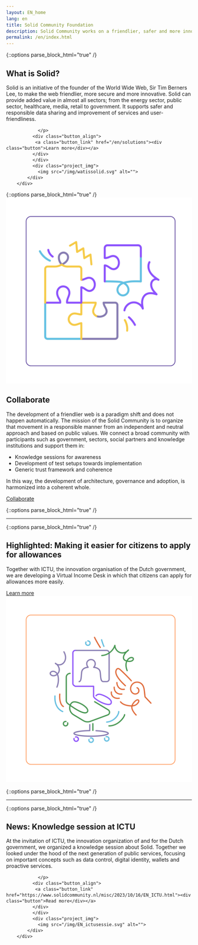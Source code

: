 ```yaml
---
layout: EN_home
lang: en
title: Solid Community Foundation
description: Solid Community works on a friendlier, safer and more innovative web based on public values, in collaboration with governments, sectors and knowledge institutions. Working together as a community creates coherence and harmonization of developments, governance and architecture. We help to build a human-centric society through responsible digitalization, in the Netherlands as well as international contexts in Europe. The movement is started by founder of the world wide web Sir Tim Berners Lee and growing in Europe, and aligns with the European digital strategy of the European Commission.
permalink: /en/index.html
---
```


{::options parse_block_html="true" /}
<div class="wrapperprojects" markdown="0">
            <div class="projectblock">
             <div class="project_text">
              <h2>
What is Solid?
              </h2>
              <p>
Solid is an initiative of the founder of the World Wide Web, Sir Tim Berners Lee, to make the web friendlier, more secure and more innovative.
Solid can provide added value in almost all sectors; from the energy sector, public sector, healthcare, media, retail to government. It supports safer and responsible data sharing and improvement of services and user-friendliness.

                </p>
              <div class="button_align">
               <a class="button_link" href="/en/solutions"><div class="button">Learn more</div></a>
              </div>
              </div>
              <div class="project_img">
                <img src="/img/watissolid.svg" alt="">
            </div>         
        </div>
</div>
{::options parse_block_html="true" /}
<div class="wrapperprojects" markdown="0">
            <div class="projectblock">
             <div class="project_img">
                <img src="/img/samenwerken1.svg" alt="">
            </div> 
 <div class="project_text">
              <h2>
Collaborate
              </h2>
              <p>
The development of a friendlier web is a paradigm shift and does not happen automatically. The mission of the Solid Community is to organize that movement in a responsible manner from an independent and neutral approach and based on public values.
We connect a broad community with participants such as government, sectors, social partners and knowledge institutions and support them in:
<ul>
<li>Knowledge sessions for awareness</li>
<li>Development of test setups towards implementation</li>
<li>Generic trust framework and coherence</li>
</ul>  
In this way, the development of architecture, governance and adoption, is harmonized into a coherent whole.
</p>  
<div class="button_align">
<a class="button_link" href="samenwerken.html"><div class="button">Collaborate</div></a>
  </div>      
              </div>         
        </div>
</div>

{::options parse_block_html="true" /}
<hr class="line">

{::options parse_block_html="true" /}
<div class="wrapperprojects" markdown="0">
            <div class="projectblock">
             <div class="project_text">
              <h2>
Highlighted: Making it easier for citizens to apply for allowances
              </h2>
              <p>
Together with ICTU, the innovation organisation of the Dutch government, we are developing a Virtual Income Desk in which that citizens can apply for allowances more easily.
                </p>
              <div class="button_align">
               <a class="button_link" href="en/vil.html"><div class="button">Learn more</div></a>
              </div>
              </div>
              <div class="project_img">
                <img src="/img/EN_vil.svg" alt="">
            </div>         
        </div>
</div>

{::options parse_block_html="true" /}
<hr class="line">

{::options parse_block_html="true" /}
<div class="wrapperprojects" markdown="0">
            <div class="projectblock">
             <div class="project_text">
              <h2>
News: Knowledge session at ICTU
              </h2>
              <p>
At the invitation of ICTU, the innovation organization of and for the Dutch government, we organized a knowledge session about Solid.
Together we looked under the hood of the next generation of public services, focusing on important concepts such as data control, digital identity, wallets and proactive services.


                </p>
              <div class="button_align">
               <a class="button_link" href="https://www.solidcommunity.nl/misc/2023/10/16/EN_ICTU.html"><div class="button">Read more</div></a>
              </div>
              </div>
              <div class="project_img">
                <img src="/img/EN_ictusessie.svg" alt="">
            </div>         
        </div>
</div>
